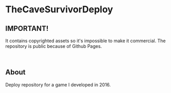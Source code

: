# TheCaveSurvivorDeploy

## IMPORTANT!

It contains copyrighted assets so it's impossible to make it commercial.
The repository is public because of Github Pages.

<br/>

## About

Deploy repository for a game I developed in 2016.